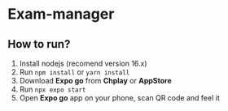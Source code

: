﻿# Exam-manager
## How to run?
1. Install nodejs (recomend version 16.x)
2. Run `npm install` or `yarn install`
3. Download **Expo go** from **Chplay** or **AppStore**
4. Run `npx expo start`
5. Open **Expo go** app on your phone, scan QR code and feel it 
